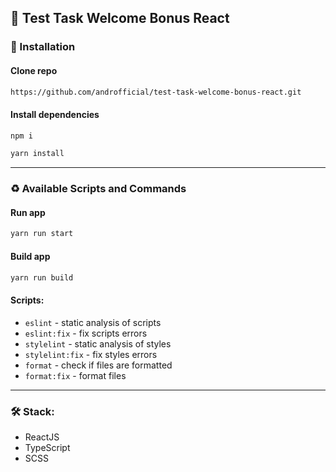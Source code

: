## :scorpion: Test Task Welcome Bonus React

### :link: Installation

#### Clone repo

```bash
https://github.com/androfficial/test-task-welcome-bonus-react.git
```

#### Install dependencies

```bash
npm i
```

```bash
yarn install
```

---

### :recycle: Available Scripts and Commands

#### Run app

```bash
yarn run start
```

#### Build app

```bash
yarn run build
```

#### Scripts:

- `eslint` - static analysis of scripts
- `eslint:fix` - fix scripts errors
- `stylelint` - static analysis of styles
- `stylelint:fix` - fix styles errors
- `format` - check if files are formatted
- `format:fix` - format files

---

### :hammer_and_wrench: Stack:

- ReactJS
- TypeScript
- SCSS
